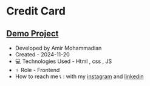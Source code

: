 # Credit Card

 [Demo Project](https://amirmohammadianaftah.github.io/creditcard/)
  - 
- Developed by Amir Mohammadian
- Created - 2024-11-20
- 💻 Technologies Used - Html , css , JS
- ♀️ Role - Frontend
- How to reach me 📞 : with my [instagram](https://www.instagram.com/amirmohammadian.web) and [linkedin](https://www.linkedin.com/in/amir-mohammadian-aa571b31b/)
